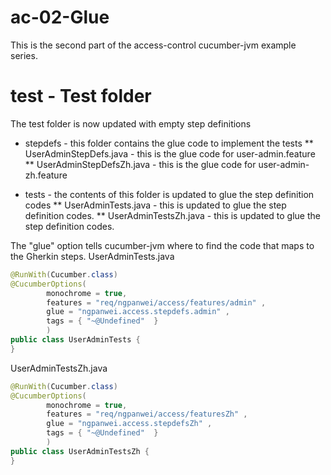 ac-02-Glue
==========

This is the second part of the access-control cucumber-jvm example series.

# test - Test folder
The test folder is now updated with empty step definitions
* stepdefs - this folder contains the glue code to implement the tests
** UserAdminStepDefs.java - this is the glue code for user-admin.feature
** UserAdminStepDefsZh.java - this is the glue code for user-admin-zh.feature

* tests - the contents of this folder is updated to glue the step definition codes
** UserAdminTests.java - this is updated to glue the step definition codes.
** UserAdminTestsZh.java - this is updated to glue the step definition codes.

The "glue" option tells cucumber-jvm where to find the code that maps to the Gherkin steps.
UserAdminTests.java
````java
@RunWith(Cucumber.class)
@CucumberOptions(
		monochrome = true, 
		features = "req/ngpanwei/access/features/admin" ,
		glue = "ngpanwei.access.stepdefs.admin" ,
		tags = { "~@Undefined"  } 
		)
public class UserAdminTests {
}
````

UserAdminTestsZh.java
````java
@RunWith(Cucumber.class)
@CucumberOptions(
		monochrome = true, 
		features = "req/ngpanwei/access/featuresZh" ,
		glue = "ngpanwei.access.stepdefsZh" ,
		tags = { "~@Undefined"  } 
		)
public class UserAdminTestsZh {
}
````
